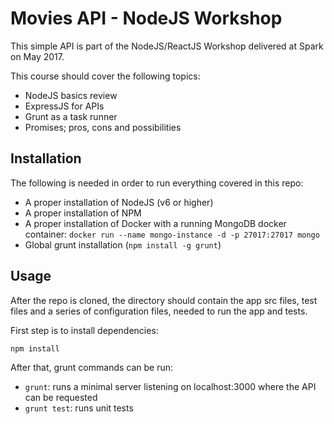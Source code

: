 Movies API - NodeJS Workshop
============================

This simple API is part of the NodeJS/ReactJS Workshop delivered at Spark on May 2017.

This course should cover the following topics:

   - NodeJS basics review
   - ExpressJS for APIs
   - Grunt as a task runner
   - Promises; pros, cons and possibilities


Installation
------------

The following is needed in order to run everything covered in this repo:

   - A proper installation of NodeJS (v6 or higher)
   - A proper installation of NPM
   - A proper installation of Docker with a running MongoDB docker container: `docker run --name mongo-instance -d -p 27017:27017 mongo`
   - Global grunt installation (`npm install -g grunt`)

Usage
-----

After the repo is cloned, the directory should contain the app src files, test files and a series of configuration files, needed to run the app and tests.

First step is to install dependencies:

```
npm install
```

After that, grunt commands can be run:

- `grunt`: runs a minimal server listening on localhost:3000 where the API can be requested
- `grunt test`: runs unit tests

